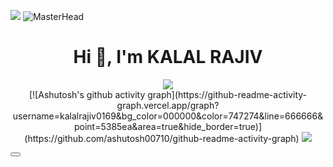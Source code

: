   <img src="https://user-images.githubusercontent.com/74038190/212284100-561aa473-3905-4a80-b561-0d28506553ee.gif"></img>
![MasterHead](https://www.digitalsolutionservices.com/img/services/web%20development.gif)
<h1 align="center">Hi 👋, I'm KALAL RAJIV</h1>

<p align="center">
  <img src="terminal.gif"></img><br>
[![Ashutosh's github activity graph](https://github-readme-activity-graph.vercel.app/graph?username=kalalrajiv0169&bg_color=000000&color=747274&line=666666&point=5385ea&area=true&hide_border=true)](https://github.com/ashutosh00710/github-readme-activity-graph)
  <img src="https://user-images.githubusercontent.com/74038190/212284100-561aa473-3905-4a80-b561-0d28506553ee.gif"></img>
  <div class="group relative">
  <button>
